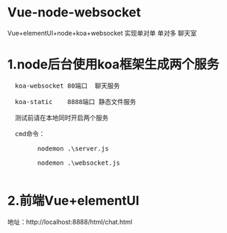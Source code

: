 # Vue-node-websocket
Vue+elementUI+node+koa+websocket 实现单对单 单对多 聊天室

<h1>1.node后台使用koa框架生成两个服务<br> </h1>
<pre>
  koa-websocket 80端口  聊天服务 <br> 
  koa-static    8888端口 静态文件服务 <br> 
  测试前请在本地同时开启两个服务 <br> 
  cmd命令：<br> 
        nodemon .\server.js <br> 
        nodemon .\websocket.js<br> </pre>
<h1>2.前端Vue+elementUI<br> </h1>
  地址：http://localhost:8888/html/chat.html<br> 

